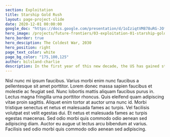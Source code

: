 ```yaml
---
section: Exploitation
title: Starship Gold Rush
layout: page-project-slide
date: 2020-12-01 00:00:00
google_doc: "https://docs.google.com/presentation/d/1oIziqtVM878uRG-JOfrQNvGFsQWKP_S_W8cLkhQlXvA/edit#slide=id.g8cac20a276_4_76"
hero_image: /projects/future-frontiers/03-exploitation-01-starship-gold-rush-02.jpg
hero_border: true
hero_desciption: The Coldest War, 2030
hero_position: right
page_text_color: white
page_bg_color: "175,100,125"
author: bilsland-charlie
description: In the first year of this new decade, the US has gained strategic control of the orbital environment, as well as tactical control of Shackleton Crater on the South Pole of the moon.
---
```

Nisl nunc mi ipsum faucibus. Varius morbi enim nunc faucibus a pellentesque sit amet porttitor. Lorem donec massa sapien faucibus et molestie ac feugiat sed. Nunc lobortis mattis aliquam faucibus purus in. Lectus magna fringilla urna porttitor rhoncus. Quis eleifend quam adipiscing vitae proin sagittis. Aliquet enim tortor at auctor urna nunc id. Morbi tristique senectus et netus et malesuada fames ac turpis. Vel facilisis volutpat est velit egestas dui. Et netus et malesuada fames ac turpis egestas maecenas. Sed odio morbi quis commodo odio aenean sed adipiscing diam. Auctor eu augue ut lectus arcu bibendum at varius. Facilisis sed odio morbi quis commodo odio aenean sed adipiscing.

